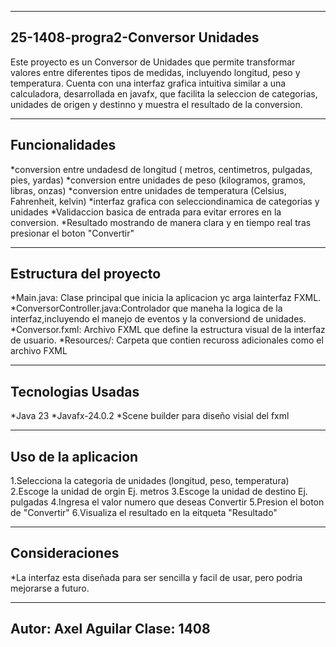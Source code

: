 ----
25-1408-progra2-Conversor Unidades
----
Este proyecto es un Conversor de Unidades que permite transformar valores entre diferentes tipos de medidas, incluyendo longitud, peso y temperatura. 
Cuenta con una interfaz grafica intuitiva similar a una calculadora, desarrollada en javafx, que facilita la seleccion de categorias,
 unidades de origen y destinno y muestra el resultado de la conversion. 

 ----
 Funcionalidades 
 ----
 *conversion entre undadesd de longitud ( metros, centimetros, pulgadas, pies, yardas)
 *conversion entre unidades de peso (kilogramos, gramos, libras, onzas)
 *conversion entre unidades de temperatura (Celsius, Fahrenheit, kelvin)
 *interfaz grafica con selecciondinamica de categorias y unidades
 *Validaccion basica de entrada para evitar errores en la conversion.
 *Resultado mostrando de manera clara y en tiempo real tras presionar el boton "Convertir"

 -----
 Estructura del proyecto 
 -----
 *Main.java: Clase principal que inicia la aplicacion yc arga lainterfaz FXML.
 *ConversorController.java:Controlador que maneha la logica de la interfaz,incluyendo el manejo de eventos y la conversiond de unidades.
 *Conversor.fxml: Archivo FXML que define la estructura visual de la interfaz de usuario.
 *Resources/: Carpeta que contien recuross adicionales como el archivo FXML

 ----
 Tecnologias Usadas
 ----
*Java 23
*Javafx-24.0.2
*Scene builder para diseño visial del fxml 

----
Uso de la aplicacion
----
1.Selecciona la categoria de unidades (longitud, peso, temperatura)
2.Escoge la unidad de orgin Ej. metros
3.Escoge la unidad de destino Ej. pulgadas
4.Ingresa el valor numero que deseas Convertir
5.Presion el boton de "Convertir"
6.Visualiza el resultado en la eitqueta "Resultado"

----
Consideraciones
----
*La interfaz esta diseñada para ser sencilla y facil de usar, pero podria mejorarse a futuro. 

-----
Autor: Axel Aguilar
Clase: 1408
-----





